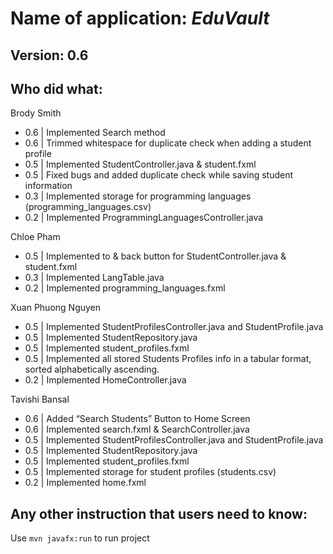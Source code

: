 # Name of application: *EduVault*

## Version: 0.6

## Who did what:

Brody Smith

- 0.6 | Implemented Search method
- 0.6 | Trimmed whitespace for duplicate check when adding a student profile
- 0.5 | Implemented StudentController.java & student.fxml
- 0.5 | Fixed bugs and added duplicate check while saving student information
- 0.3 | Implemented storage for programming languages (programming_languages.csv)
- 0.2 | Implemented ProgrammingLanguagesController.java

Chloe Pham

- 0.5 | Implemented to & back button for StudentController.java & student.fxml
- 0.3 | Implemented LangTable.java
- 0.2 | Implemented programming_languages.fxml

Xuan Phuong Nguyen

- 0.5 | Implemented StudentProfilesController.java and StudentProfile.java
- 0.5 | Implemented StudentRepository.java
- 0.5 | Implemented student_profiles.fxml
- 0.5 | Implemented all stored Students Profiles info in a tabular format, sorted alphabetically ascending.
- 0.2 | Implemented HomeController.java

Tavishi Bansal

- 0.6 | Added “Search Students” Button to Home Screen
- 0.6 | Implemented search.fxml & SearchController.java
- 0.5 | Implemented StudentProfilesController.java and StudentProfile.java
- 0.5 | Implemented StudentRepository.java
- 0.5 | Implemented student_profiles.fxml
- 0.5 | Implemented storage for student profiles (students.csv)
- 0.2 | Implemented home.fxml

## Any other instruction that users need to know:

Use `mvn javafx:run` to run project

